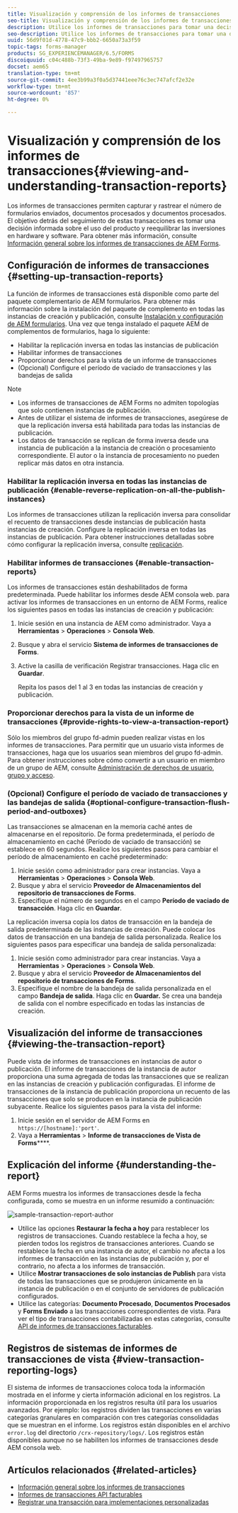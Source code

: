 ```yaml
---
title: Visualización y comprensión de los informes de transacciones
seo-title: Visualización y comprensión de los informes de transacciones
description: Utilice los informes de transacciones para tomar una decisión informada sobre el uso del producto y reequilibrar las inversiones en hardware y software.
seo-description: Utilice los informes de transacciones para tomar una decisión informada sobre el uso del producto y reequilibrar las inversiones en hardware y software.
uuid: 56d9f01d-4778-47c9-bbb2-6650a73a3f59
topic-tags: forms-manager
products: SG_EXPERIENCEMANAGER/6.5/FORMS
discoiquuid: c04c488b-73f3-49ba-9e89-f97497965757
docset: aem65
translation-type: tm+mt
source-git-commit: 4ee3b99a3f0a5d37441eee76c3ec747afcf2e32e
workflow-type: tm+mt
source-wordcount: '857'
ht-degree: 0%

---
```



# Visualización y comprensión de los informes de transacciones{#viewing-and-understanding-transaction-reports}

Los informes de transacciones permiten capturar y rastrear el número de formularios enviados, documentos procesados y documentos procesados. El objetivo detrás del seguimiento de estas transacciones es tomar una decisión informada sobre el uso del producto y reequilibrar las inversiones en hardware y software. Para obtener más información, consulte [Información general sobre los informes de transacciones de AEM Forms](../../forms/using/transaction-reports-overview.md).

## Configuración de informes de transacciones {#setting-up-transaction-reports}

La función de informes de transacciones está disponible como parte del paquete complementario de AEM formularios. Para obtener más información sobre la instalación del paquete de complemento en todas las instancias de creación y publicación, consulte [Instalación y configuración de AEM formularios](/help/forms/using/installing-configuring-aem-forms-osgi.md). Una vez que tenga instalado el paquete AEM de complementos de formularios, haga lo siguiente:

* Habilitar la replicación inversa en todas las instancias de publicación
* Habilitar informes de transacciones
* Proporcionar derechos para la vista de un informe de transacciones
* (Opcional) Configure el período de vaciado de transacciones y las bandejas de salida [](/help/forms/using/installing-configuring-aem-forms-osgi.md)

>[!NOTE]
>
>* Los informes de transacciones de AEM Forms no admiten topologías que solo contienen instancias de publicación.
>* Antes de utilizar el sistema de informes de transacciones, asegúrese de que la replicación inversa está habilitada para todas las instancias de publicación.
>* Los datos de transacción se replican de forma inversa desde una instancia de publicación a la instancia de creación o procesamiento correspondiente. El autor o la instancia de procesamiento no pueden replicar más datos en otra instancia.

>



### Habilitar la replicación inversa en todas las instancias de publicación {#enable-reverse-replication-on-all-the-publish-instances}

Los informes de transacciones utilizan la replicación inversa para consolidar el recuento de transacciones desde instancias de publicación hasta instancias de creación. Configure la replicación inversa en todas las instancias de publicación. Para obtener instrucciones detalladas sobre cómo configurar la replicación inversa, consulte [replicación](/help/sites-deploying/replication.md).

### Habilitar informes de transacciones {#enable-transaction-reports}

Los informes de transacciones están deshabilitados de forma predeterminada. Puede habilitar los informes desde AEM consola web. para activar los informes de transacciones en un entorno de AEM Forms, realice los siguientes pasos en todas las instancias de creación y publicación:

1. Inicie sesión en una instancia de AEM como administrador. Vaya a **Herramientas** > **Operaciones** > **Consola Web**.
1. Busque y abra el servicio **Sistema de informes de transacciones de Forms**.
1. Active la casilla de verificación Registrar transacciones. Haga clic en **Guardar**.

   Repita los pasos del 1 al 3 en todas las instancias de creación y publicación.

### Proporcionar derechos para la vista de un informe de transacciones {#provide-rights-to-view-a-transaction-report}

Sólo los miembros del grupo fd-admin pueden realizar vistas en los informes de transacciones. Para permitir que un usuario vista informes de transacciones, haga que los usuarios sean miembros del grupo fd-admin. Para obtener instrucciones sobre cómo convertir a un usuario en miembro de un grupo de AEM, consulte [Administración de derechos de usuario, grupo y acceso](/help/sites-administering/user-group-ac-admin.md).

### (Opcional) Configure el período de vaciado de transacciones y las bandejas de salida {#optional-configure-transaction-flush-period-and-outboxes}

Las transacciones se almacenan en la memoria caché antes de almacenarse en el repositorio. De forma predeterminada, el período de almacenamiento en caché (Período de vaciado de transacción) se establece en 60 segundos. Realice los siguientes pasos para cambiar el período de almacenamiento en caché predeterminado:

1. Inicie sesión como administrador para crear instancias. Vaya a **Herramientas** > **Operaciones** > **Consola Web**.
1. Busque y abra el servicio **Proveedor de Almacenamientos del repositorio de transacciones de Forms**.
1. Especifique el número de segundos en el campo **Período de vaciado de transacción**. Haga clic en **Guardar**.

La replicación inversa copia los datos de transacción en la bandeja de salida predeterminada de las instancias de creación. Puede colocar los datos de transacción en una bandeja de salida personalizada. Realice los siguientes pasos para especificar una bandeja de salida personalizada:

1. Inicie sesión como administrador para crear instancias. Vaya a **Herramientas** > **Operaciones** > **Consola Web**.
1. Busque y abra el servicio **Proveedor de Almacenamientos del repositorio de transacciones de Forms**.
1. Especifique el nombre de la bandeja de salida personalizada en el campo **Bandeja de salida**. Haga clic en **Guardar.** Se crea una bandeja de salida con el nombre especificado en todas las instancias de creación.

## Visualización del informe de transacciones {#viewing-the-transaction-report}

Puede vista de informes de transacciones en instancias de autor o publicación. El informe de transacciones de la instancia de autor proporciona una suma agregada de todas las transacciones que se realizan en las instancias de creación y publicación configuradas. El informe de transacciones de la instancia de publicación proporciona un recuento de las transacciones que solo se producen en la instancia de publicación subyacente. Realice los siguientes pasos para la vista del informe:

1. Inicie sesión en el servidor de AEM Forms en `https://[hostname]:'port'`.
1. Vaya a **Herramientas** > **Informe de transacciones de Vista de Forms******.

## Explicación del informe {#understanding-the-report}

AEM Forms muestra los informes de transacciones desde la fecha configurada, como se muestra en un informe resumido a continuación:

![sample-transaction-report-author](assets/sample-transaction-report-author.png)

* Utilice las opciones **Restaurar la fecha a hoy** para restablecer los registros de transacciones. Cuando restablece la fecha a hoy, se pierden todos los registros de transacciones anteriores. Cuando se restablece la fecha en una instancia de autor, el cambio no afecta a los informes de transacción en las instancias de publicación y, por el contrario, no afecta a los informes de transacción.
* Utilice **Mostrar transacciones de solo instancias de Publish** para vista de todas las transacciones que se produjeron únicamente en la instancia de publicación o en el conjunto de servidores de publicación configurados.
* Utilice las categorías: **Documento Procesado**, **Documentos Procesados** y **Forms Enviado** a las transacciones correspondientes de vista. Para ver el tipo de transacciones contabilizadas en estas categorías, consulte [API de informes de transacciones facturables](../../forms/using/transaction-reports-billable-apis.md).

## Registros de sistemas de informes de transacciones de vista {#view-transaction-reporting-logs}

El sistema de informes de transacciones coloca toda la información mostrada en el informe y cierta información adicional en los registros. La información proporcionada en los registros resulta útil para los usuarios avanzados. Por ejemplo: los registros dividen las transacciones en varias categorías granulares en comparación con tres categorías consolidadas que se muestran en el informe. Los registros están disponibles en el archivo `error.log` del directorio `/crx-repository/logs/`. Los registros están disponibles aunque no se habiliten los informes de transacciones desde AEM consola web.

## Artículos relacionados {#related-articles}

* [Información general sobre los informes de transacciones](../../forms/using/transaction-reports-overview.md)
* [Informes de transacciones API facturables](../../forms/using/transaction-reports-billable-apis.md)
* [Registrar una transacción para implementaciones personalizadas](/help/forms/using/record-transaction-custom-implementation.md)

